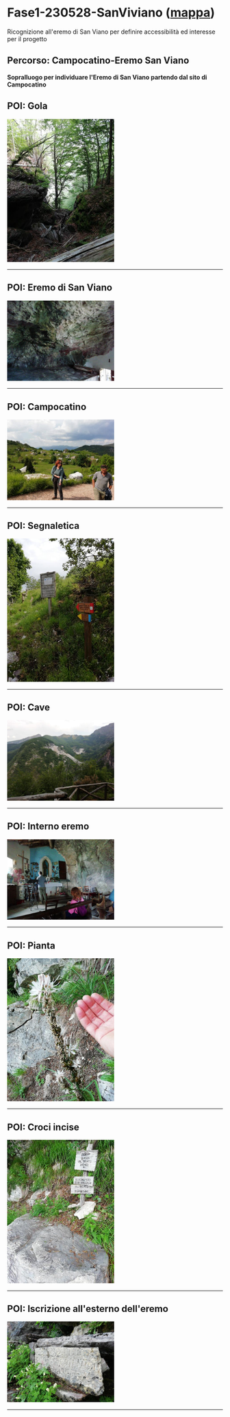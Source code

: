 # Fase1-230528-SanViviano ([mappa](https://umap.openstreetmap.fr/it/map/fase1-230528-sanviviano_1041691))
Ricognizione all'eremo di San Viano per definire accessibilità ed interesse per il progetto
## Percorso: Campocatino-Eremo San Viano
**Sopralluogo per individuare l'Eremo di San Viano partendo dal sito di Campocatino**
## POI: Gola
[<img src='/vignettes/d388a589-ef4d-4be9-b2ff-369dd104b006.jpg' width='250'/>](/vignettes/d388a589-ef4d-4be9-b2ff-369dd104b006.jpg) 

****
## POI: Eremo di San Viano
[<img src='/vignettes/d1ab2902-c490-4f56-b9cd-69385375535c.jpg' width='250'/>](/vignettes/d1ab2902-c490-4f56-b9cd-69385375535c.jpg) 

****
## POI: Campocatino
[<img src='/vignettes/9ec1e84a-de2a-4ce2-810b-15662a5408ab.jpg' width='250'/>](/vignettes/9ec1e84a-de2a-4ce2-810b-15662a5408ab.jpg) 

****
## POI: Segnaletica
[<img src='/vignettes/fb29c922-e6ac-425f-b397-fdfb4c63ed36.jpg' width='250'/>](/vignettes/fb29c922-e6ac-425f-b397-fdfb4c63ed36.jpg) 

****
## POI: Cave
[<img src='/vignettes/180d5cf5-cb61-4bea-8dc3-5974df0fd770.jpg' width='250'/>](/vignettes/180d5cf5-cb61-4bea-8dc3-5974df0fd770.jpg) 

****
## POI: Interno eremo
[<img src='/vignettes/5bf2b8da-7e88-433d-a0c9-0d2e3060fe6d.jpg' width='250'/>](/vignettes/5bf2b8da-7e88-433d-a0c9-0d2e3060fe6d.jpg) 

****
## POI: Pianta
[<img src='/vignettes/3cb86e42-2774-4181-90a5-bf12d861c2e0.jpg' width='250'/>](/vignettes/3cb86e42-2774-4181-90a5-bf12d861c2e0.jpg) 

****
## POI: Croci incise
[<img src='/vignettes/87debb88-9ee5-4431-b311-e37b0b5933b7.jpg' width='250'/>](/vignettes/87debb88-9ee5-4431-b311-e37b0b5933b7.jpg) 

****
## POI: Iscrizione all'esterno dell'eremo
[<img src='/vignettes/6ef5c225-3f6b-447b-b591-198875146613.jpg' width='250'/>](/vignettes/6ef5c225-3f6b-447b-b591-198875146613.jpg) 

****

